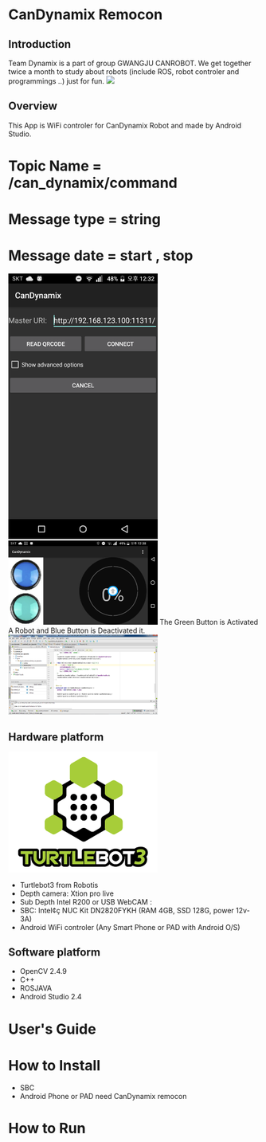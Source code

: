 # CanDynamix Remocon


  ## Introduction

  Team Dynamix is a part of group GWANGJU CANROBOT. We get together twice a month to study about robots (include ROS, robot controler and programmings ..)  just for fun.
  <img src="https://github.com/candynamix/can_dynamix/blob/master/gjcanrobot.jpg" width="100">


  ## Overview
  This App is WiFi controler for CanDynamix Robot and made by Android Studio.     
 
#  Topic Name = /can_dynamix/command
#  Message type = string
#  Message date = start , stop

  <img src="https://raw.githubusercontent.com/candynamix/can_dynamix_remocon/master/docs/start.png" width="300">
  <img src="https://raw.githubusercontent.com/candynamix/can_dynamix_remocon/master/docs/run.png" width="300">
    The Green Button is Activated A Robot and Blue Button is Deactivated it. 

  <img src="https://raw.githubusercontent.com/candynamix/can_dynamix_remocon/master/docs/AndroidStudio.PNG" width="300">
  

  
  ## Hardware platform
  <img src="https://raw.githubusercontent.com/ROBOTIS-GIT/ROBOTIS-Documents/master/wiki-images/Turtlebot3/Turtlebot3_logo.jpg" width="300">
  
  - Turtlebot3 from Robotis
  - Depth camera: Xtion pro live 
  - Sub Depth Intel R200 or USB WebCAM : 
  - SBC:  Intel¢ç NUC Kit DN2820FYKH (RAM 4GB, SSD 128G, power 12v-3A)  
  - Android WiFi controler (Any Smart Phone or PAD with Android O/S)

 ## Software platform 
  
  - OpenCV  2.4.9  
  - C++
  - ROSJAVA
  - Android Studio 2.4 

# User's Guide


# How to Install 
   - SBC
   - Android Phone or PAD  need CanDynamix remocon   

# How to Run
